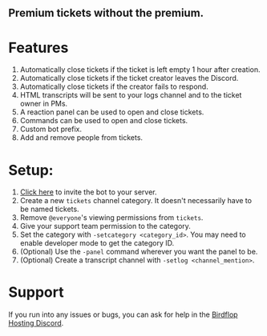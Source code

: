 ## Premium tickets without the premium.

# Features
1. Automatically close tickets if the ticket is left empty 1 hour after creation.
2. Automatically close tickets if the ticket creator leaves the Discord.
3. Automatically close tickets if the creator fails to respond.
4. HTML transcripts will be sent to your logs channel and to the ticket owner in PMs.
5. A reaction panel can be used to open and close tickets.
6. Commands can be used to open and close tickets.
7. Custom bot prefix.
8. Add and remove people from tickets.

# Setup:
1. [Click here](https://discord.com/api/oauth2/authorize?client_id=809975422640717845&permissions=126032&scope=bot) to invite the bot to your server.
3. Create a new `tickets` channel category. It doesn't necessarily have to be named tickets.
4. Remove `@everyone`'s viewing permissions from `tickets`.
5. Give your support team permission to the category.
6. Set the category with `-setcategory <category_id>`. You may need to enable developer mode to get the category ID.
7. (Optional) Use the `-panel` command wherever you want the panel to be.
8. (Optional) Create a transcript channel with `-setlog <channel_mention>`.

# Support
If you run into any issues or bugs, you can ask for help in the [Birdflop Hosting Discord](https://discord.gg/ZrRvTMu).
